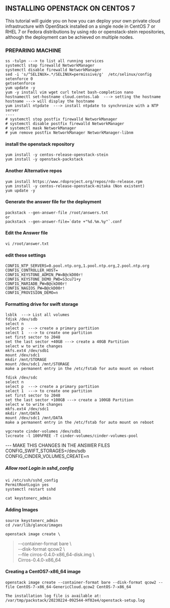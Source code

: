 ## INSTALLING OPENSTACK ON CENTOS 7
This tutorial will guide you on how you can deploy your own private cloud infrastructure with OpenStack installed on a single node in CentOS 7 or RHEL 7 or Fedora distributions by using rdo or openstack-stein   repositories, although the deployment can be achieved on multiple nodes.
### PREPARING MACHINE

    ss -tulpn ---> to list all running services  
    systemctl stop firewalld NetworkManager  
    systemctl disable firewalld NetworkManager  
    sed -i 's/^SELINUX=.*/SELINUX=permissive/g'  /etc/selinux/config  
    setenforce 0  
    getsetenforce  
    yum update -y  
    yum -y install vim wget curl telnet bash-completion nano  
    hostnamectl set-hostname cloud.centos.lab  ---> setting the hostname
    hostname ---> will display the hostname  
    yum install ntpdate  ---> install ntpdate to synchronize with a NTP server  
    ----  
    # systemctl stop postfix firewalld NetworkManager
    # systemctl disable postfix firewalld NetworkManager
    # systemctl mask NetworkManager
    # yum remove postfix NetworkManager NetworkManager-libnm

#### install the openstack repository  

    yum install -y centos-release-openstack-stein  
    yum install -y openstack-packstack

#### Another Alternative repos  
    yum install https://www.rdoproject.org/repos/rdo-release.rpm  
    yum install -y centos-release-openstack-mitaka (Non existent)  
    yum update -y

#### Generate the answer file for the deployment  
    
    packstack --gen-answer-file /root/answers.txt  
    or 
    packstack --gen-answer-file=`date +"%d.%m.%y"`.conf  

#### Edit the Answer file 
    vi /root/answer.txt

#### edit these settings  
    CONFIG_NTP_SERVERS=0.pool.ntp.org,1.pool.ntp.org,2.pool.ntp.org
    CONFIG_CONTROLLER_HOST=
    CONFIG_KEYSTONE_ADMIN_PW=B@ckD00r!
    CONFIG_KEYSTONE_DEMO_PWD=S3cu71+y  
    CONFIG_MARIADB_PW=B@ckD00r!
    CONFIG_NAGIOS_PW=B@ckD00r!
    CONFIG_PROVISION_DEMO=n



#### Formatting drive for swift storage
    lsblk  ---> List all volumes
    fdisk /dev/sdb
    select n  
    select p  ---> create a primary partition
    select 1  ---> to create one partition  
    set first sector to 2048   
    set the last sector +40GB ---> create a 40GB Partition  
    select w to write changes
    mkfs.ext4 /dev/sdb1
    mount /dev/sdc1 
    mkdir /mnt/STORAGE
    mount /dev/sdc1 /mnt/STORAGE
    make a permanent entry in the /etc/fstab for auto mount on reboot

    fdisk /dev/sdc
    select n  
    select p  ---> create a primary partition
    select 1  ---> to create one partition  
    set first sector to 2048   
    set the last sector +100GB ---> create a 100GB Partition  
    select w to write changes
    mkfs.ext4 /dev/sdc1
    mkdir /mnt/DATA
    mount /dev/sdc1 /mnt/DATA
    make a permanent entry in the /etc/fstab for auto mount on reboot

    vgcreate cinder-volumes /dev/sdb1
    lvcreate -l 100%FREE -T cinder-volumes/cinder-volumes-pool

--- MAKE THIS CHANGES IN THE ANSWER FILES  
    CONFIG_SWIFT_STORAGES=/dev/sdb
    CONFIG_CINDER_VOLUMES_CREATE=n

##### Allow root Login in sshd_config
    vi /etc/ssh/sshd_config  
    PermitRootLogin yes
    systemctl restart sshd

    cat keystonerc_admin


#### Adding Images 
    source keystonerc_admin
    cd /var/lib/glance/images  

    openstack image create \  
> --container-format bare \  
> --disk-format qcow2 \  
> --file cirros-0.4.0-x86_64-disk.img \  
> Cirros-0.4.0-x86_64  

#### Creating a CentOS7-x86_64 image
    openstack image create --container-format bare --disk-format qcow2 --file CentOS-7-x86_64-GenericCloud.qcow2 CentOS-7-x86_64  

    The installation log file is available at: /var/tmp/packstack/20230224-092544-Hf02e4/openstack-setup.log
